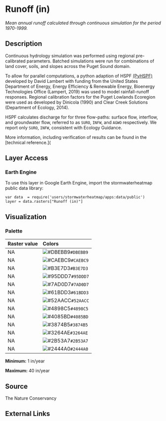 Runoff (in)
================

*Mean annual runoff calculated through continuous simulation for the
period 1970-1999.*

## Description

Continuous hydrology simulation was performed using regional
pre-calibrated parameters. Batched simulations were run for combinations
of land cover, soils, and slopes across the Puget Sound domain.

To allow for parallel computations, a python adaption of HSPF
[(PyHSPF)](https://github.com/djlampert/PyHSPF) developed by David
Lambert with funding from the United States Department of Energy, Energy
Efficiency & Renewable Energy, Bioenergy Technologies Office (Lampert,
2019) was used to model rainfall-runoff responses. Regional calibration
factors for the Puget Lowlands Ecoregion were used as developed by
Dinicola (1990) and Clear Creek Solutions (Department of Ecology, 2014).

HSPF calculates discharge for for three flow-paths: surface flow,
interflow, and groundwater flow, referred to as `SURO`, `INFW`, and
`AGWO` respectively. We report only `SURO`, `INFW`, consistent with
Ecology Guidance.

More information, including verification of results can be found in the
\[technical reference.\](

## Layer Access

### Earth Engine

To use this layer in Google Earth Engine, import the stormwaterheatmap
public data library:

    var data  = require('users/stormwaterheatmap/apps:data/public')
    layer = data.rasters["Runoff (in)"]

## Visualization

### Palette

| Raster value | Colors                                                                    |
|:-------------|:--------------------------------------------------------------------------|
| NA           | ![\#DBEBB9](https://via.placeholder.com/15/DBEBB9/000000?text=+)`#DBEBB9` |
| NA           | ![\#CAEBC9](https://via.placeholder.com/15/CAEBC9/000000?text=+)`#CAEBC9` |
| NA           | ![\#B3E7D3](https://via.placeholder.com/15/B3E7D3/000000?text=+)`#B3E7D3` |
| NA           | ![\#95DDD7](https://via.placeholder.com/15/95DDD7/000000?text=+)`#95DDD7` |
| NA           | ![\#7AD0D7](https://via.placeholder.com/15/7AD0D7/000000?text=+)`#7AD0D7` |
| NA           | ![\#61BDD3](https://via.placeholder.com/15/61BDD3/000000?text=+)`#61BDD3` |
| NA           | ![\#52AACC](https://via.placeholder.com/15/52AACC/000000?text=+)`#52AACC` |
| NA           | ![\#4898C5](https://via.placeholder.com/15/4898C5/000000?text=+)`#4898C5` |
| NA           | ![\#4085BD](https://via.placeholder.com/15/4085BD/000000?text=+)`#4085BD` |
| NA           | ![\#3874B5](https://via.placeholder.com/15/3874B5/000000?text=+)`#3874B5` |
| NA           | ![\#3264AE](https://via.placeholder.com/15/3264AE/000000?text=+)`#3264AE` |
| NA           | ![\#2B53A7](https://via.placeholder.com/15/2B53A7/000000?text=+)`#2B53A7` |
| NA           | ![\#2444A0](https://via.placeholder.com/15/2444A0/000000?text=+)`#2444A0` |

**Minimum:** 1 in/year

**Maximum:** 40 in/year

## Source

The Nature Conservancy

## External Links
